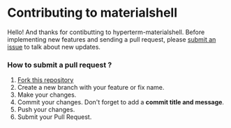 # Contributing to materialshell

Hello! And thanks for contibutting to hyperterm-materialshell. Before implementing new features and sending a pull request, please [submit an issue](https://github.com/carloscuesta/materialshell/issues/new) to talk about new updates.

### How to submit a pull request ?

1. [Fork this repository](https://github.com/carloscuesta/hyperterm-materialshell/fork)
2. Create a new branch with your feature or fix name.
3. Make your changes.
4. Commit your changes. Don't forget to add a **commit title and message**.
5. Push your changes.
6. Submit your Pull Request.
